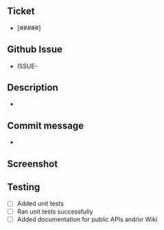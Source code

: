 <!-- Thanks for contributing to Twilio Verify SNA. Please consider this template for your PR -->
<!-- Title format: [Ticket Number/Issue Number] - Brief description -->
<!-- Assignee: Please assign yourself to this PR -->
<!-- Labels: Please add proper labels accordingly (task, bug, housekeeping, etc) -->

<!-- Ticket: Please add the ticket number or the Github issue number according to your case -->

## Ticket

- [#####]

## Github Issue

- ISSUE-

<!-- Description: Please add a detailed description of your contribution. Include associated PRs or dependencies. If you're opening an integration PR, please add proper checklist of remaining items and tag this PR with a "DO NOT MERGE YET" -->

## Description

-

<!-- Commit message: Use Conventional commits https://www.conventionalcommits.org/en/v1.0.0/-->

## Commit message

-

<!-- Screenshot: When possible add a screenshot or gif showing your changes if not you can remove this section -->

## Screenshot

<!-- Testing: Please check all that apply -->

## Testing

- [ ] Added unit tests
- [ ] Ran unit tests successfully
- [ ] Added documentation for public APIs and/or Wiki
